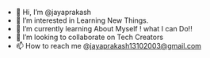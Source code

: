 - 👋 Hi, I’m @jayaprakash
- 👀 I’m interested in Learning New Things.
- 🌱 I’m currently learning About Myself ! what I can Do!!
- 💞️ I’m looking to collaborate on Tech Creators
- 📫 How to reach me @jayaprakash13102003@gmail.com

<!---
jayaprakash1146/jayaprakash1146 is a ✨ special ✨ repository because its `README.md` (this file) appears on your GitHub profile.
You can click the Preview link to take a look at your changes.
--->
